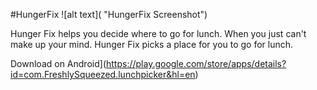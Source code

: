 #HungerFix
![alt text]( "HungerFix Screenshot")

Hunger Fix helps you decide where to go for lunch. When you just can't make up your mind. Hunger Fix picks a place for you to go for lunch.

Download on Android](https://play.google.com/store/apps/details?id=com.FreshlySqueezed.lunchpicker&hl=en)